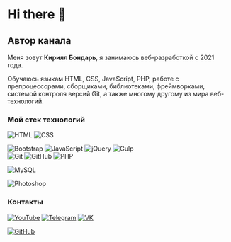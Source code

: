 # Hi there 👋

<!--[![ITDoctor](https://github.com/morphIsmail/morphIsmail/blob/main/assets/header.jpg)](https://www.youtube.com/@user-bb3zo5xx3y/featured)-->

## Автор канала
Меня зовут **Кирилл Бондарь**, я занимаюсь веб-разработкой с 2021 года.

Обучаюсь языкам HTML, CSS, JavaScript, PHP, работе с препроцессорами, сборщиками, библиотеками, фреймворками, системой контроля версий Git, а также многому другому из мира веб-технологий. 

<!--### Последние видео на канале ITDoctor
- [#6 Фазы события, Всплытие и Делегирование на JavaScript](https://www.youtube.com/watch?v=prmY04RJb4A)
- [Практика по JavaScript для новичков, Задача 32 #shorts](https://www.youtube.com/watch?v=Te_V5X-yCJ0)
- [Конструктор страниц, плагин Elementor для Wordpress](https://www.youtube.com/watch?v=NKR0SanBqLQ)-->

<!--### Статистика на GitHub
![GitHub stats](https://github-readme-stats.vercel.app/api?username=morphIsmail&show_icons=true&hide=prs,issues,contribs&theme=dark)-->

### Мой стек технологий
![HTML](https://img.shields.io/badge/-HTML-333?style=for-the-badge&logo=html5)
![CSS](https://img.shields.io/badge/-CSS-333?style=for-the-badge&logo=css3&logoColor=blue)
<!--![SASS](https://img.shields.io/badge/-SASS-333?style=for-the-badge&logo=SASS)-->
![Bootstrap](https://img.shields.io/badge/-Bootstrap-333?style=for-the-badge&logo=Bootstrap)
![JavaScript](https://img.shields.io/badge/-JavaScript-333?style=for-the-badge&logo=javascript)
![jQuery](https://img.shields.io/badge/-jQuery-333?style=for-the-badge&logo=jQuery&logoColor=blue)
![Gulp](https://img.shields.io/badge/-Gulp-333?style=for-the-badge&logo=Gulp)  
![Git](https://img.shields.io/badge/-Git-333?style=for-the-badge&logo=Git)
![GitHub](https://img.shields.io/badge/-GitHub-333?style=for-the-badge&logo=GitHub)
![PHP](https://img.shields.io/badge/-PHP-333?style=for-the-badge&logo=PHP)
<!--![Wordpress](https://img.shields.io/badge/-Wordpress-333?style=for-the-badge&logo=Wordpress&logoColor=blue)-->
![MySQL](https://img.shields.io/badge/-MySQL-333?style=for-the-badge)
<!--![phpMyAdmin](https://img.shields.io/badge/-phpMyAdmin-333?style=for-the-badge)-->
<!--![Blender](https://img.shields.io/badge/-Blender-333?style=for-the-badge&logo=Blender)-->
<!--![Unity](https://img.shields.io/badge/-Unity-333?style=for-the-badge&logo=Unity)-->
![Photoshop](https://img.shields.io/badge/-Photoshop-333?style=for-the-badge&logo=Photoshop)

<!--![Top Langs](https://github-readme-stats.vercel.app/api/top-langs/?username=morphIsmail&layout=compact&theme=dark)-->

<!--### Донаты
[![Yoomoney](https://img.shields.io/badge/-Yoomoney-7f2bfd?style=for-the-badge)](https://yasobe.ru/na/itdoctor)
[![Boosty](https://img.shields.io/badge/-Boosty-FFA318?style=for-the-badge)](https://boosty.to/itdoctor)-->

### Контакты
[![YouTube](https://img.shields.io/badge/-YouTube-333?style=for-the-badge&logo=YouTube&logoColor=FF0000)](https://www.youtube.com/@user-bb3zo5xx3y/featured)
[![Telegram](https://img.shields.io/badge/-Telegram-333?style=for-the-badge&logo=telegram&logoColor=27A0D9)](https://t.me/YeLlow71)
[![VK](https://img.shields.io/badge/-VK-333?style=for-the-badge&logo=Vk&logoColor=27A0D9)](https://vk.com/yellow0w)
<!--[![Instagram](https://img.shields.io/badge/-Instagram-333?style=for-the-badge&logo=instagram&logoColor=B4068E)](https://instagram.com/ismail_asanovich)-->
[![GitHub](https://img.shields.io/badge/-Мой_GitHub-333?style=for-the-badge&logo=GitHub&logoColor=fff)](https://github.com/BondarKirill)

<!--
**BondarKirill/BondarKirill** is a ✨ _special_ ✨ repository because its `README.md` (this file) appears on your GitHub profile.

Here are some ideas to get you started:

- 🔭 I’m currently working on ...
- 🌱 I’m currently learning ...
- 👯 I’m looking to collaborate on ...
- 🤔 I’m looking for help with ...
- 💬 Ask me about ...
- 📫 How to reach me: ...
- 😄 Pronouns: ...
- ⚡ Fun fact: ...
-->
